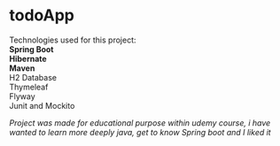 # todoApp
Technologies used for this project:<br>
<b>Spring Boot</b><br>
<b>Hibernate</b><br>
<b>Maven</b><br>
H2 Database<br>
Thymeleaf<br>
Flyway<br>
Junit and Mockito<br>

<i>Project was made for educational purpose within udemy course, i have wanted to learn more deeply java, get to know Spring boot and I liked it</i>
